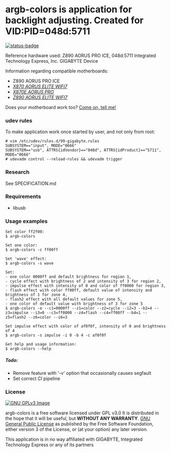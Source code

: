 # argb-colors is application for backlight adjusting. Created for VID:PID=048d:5711


[![status-badge](https://ci.redrise.ru/api/badges/13/status.svg)](https://ci.redrise.ru/repos/13)

Reference hardware used: Z890 AORUS PRO ICE, 048d:5711 Integrated Technology Express, Inc. GIGABYTE Device

Information regarding compatible motherboards:
* Z890 AORUS PRO ICE
* *[X870 AORUS ELITE WIFI7](https://github.com/developersu/argbColors/issues/2)*
* *[X870E AORUS PRO](https://github.com/developersu/argbColors/issues/3)*
* *[Z890 AORUS ELITE WIFI7](https://github.com/developersu/argbColors/issues/4)*

Does your motherboard work too? [Come on, tell me!](https://github.com/developersu/argbColors/issues/5)

### udev rules

To make application work once started by user, and not only from root:
```
# vim /etc/udev/rules.d/99-gigabyte.rules
SUBSYSTEM=="input", MODE="0666"
SUBSYSTEM=="usb", ATTRS{idVendor}=="048d", ATTRS{idProduct}=="5711", MODE="0666"
# udevadm control --reload-rules && udevadm trigger
```
### Research

See SPECIFICATION.md

### Requirements

* libusb

### Usage examples

```
Set color ff2f00:
$ argb-colors

Set one color:
$ argb-colors -c ff00ff

Set 'wave' effect:
$ argb-colors -s wave

Set: 
- one color 0000ff and default brightness for region 1, 
- cycle effect with brightness of 2 and intensity of 3 for region 2, 
- impulse effect with intensity of 0 and color of ff0000 for region 3, 
- flash effect with color ff00ff, default value of intensity and brightness of 1 for zone 4, 
- flash2 effect with all default values for zone 5,
- one color of default value with brightness of 3 for zone 5
$ argb-colors -e --c1=0000ff --z1=color --z2=cycle --i2=3 --b2=4 --z3=impulse --i3=0 --c3=ff0000 --z4=flash --c4=ff00ff --b4=1 --z5=flash2 --z6=color --i6=3 

Set impulse effect with color of af0f0f, intensity of 0 and brightness of 4
$ argb-colors -s impulse -i 0 -b 4 -c af0f0f

Get help and usage information:
$ argb-colors --help
```

##### Todo:
* Remove feature with '-v' option that occasionally causes segfault
* Set correct CI pipeline

### License
[![GNU GPLv3 Image](https://www.gnu.org/graphics/gplv3-127x51.png)](https://www.gnu.org/licenses/gpl-3.0.en.html)  

argb-colors is a free software licensed under GPL v3.0 It is distributed in the hope that it will be useful, but **WITHOUT ANY WARRANTY**. [GNU General Public License](https://www.gnu.org/licenses/gpl.html) as published by the Free Software Foundation, either version 3 of the License, or (at your option) any later version.


This application is in no way affiliated with GIGABYTE, Integrated Technology Express or any of its partners